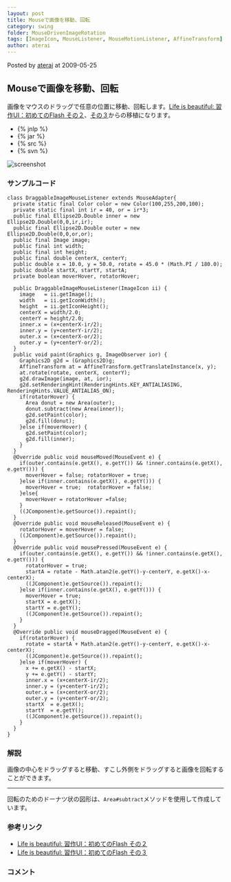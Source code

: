 ```yaml
---
layout: post
title: Mouseで画像を移動、回転
category: swing
folder: MouseDrivenImageRotation
tags: [ImageIcon, MouseListener, MouseMotionListener, AffineTransform]
author: aterai
---
```


Posted by [aterai](http://terai.xrea.jp/aterai.html) at 2009-05-25

## Mouseで画像を移動、回転
画像をマウスのドラッグで任意の位置に移動、回転します。[Life is beautiful: 習作UI：初めてのFlash その２](http://satoshi.blogs.com/life/2007/05/uiflash_1.html)、[その３](http://satoshi.blogs.com/life/2007/05/uiflash_2.html)からの移植になります。

- {% jnlp %}
- {% jar %}
- {% src %}
- {% svn %}

<!-- dummy comment line for breaking list -->

![screenshot](http://lh4.ggpht.com/_9Z4BYR88imo/TQTQAQVe8YI/AAAAAAAAAe4/y6GTZLKjqx0/s800/MouseDrivenImageRotation.png)

### サンプルコード
<pre class="prettyprint"><code>class DraggableImageMouseListener extends MouseAdapter{
  private static final Color color = new Color(100,255,200,100);
  private static final int ir = 40, or = ir*3;
  public final Ellipse2D.Double inner = new Ellipse2D.Double(0,0,ir,ir);
  public final Ellipse2D.Double outer = new Ellipse2D.Double(0,0,or,or);
  public final Image image;
  public final int width;
  public final int height;
  public final double centerX, centerY;
  public double x = 10.0, y = 50.0, rotate = 45.0 * (Math.PI / 180.0);
  public double startX, startY, startA;
  private boolean moverHover, rotatorHover;

  public DraggableImageMouseListener(ImageIcon ii) {
    image   = ii.getImage();
    width   = ii.getIconWidth();
    height  = ii.getIconHeight();
    centerX = width/2.0;
    centerY = height/2.0;
    inner.x = (x+centerX-ir/2);
    inner.y = (y+centerY-ir/2);
    outer.x = (x+centerX-or/2);
    outer.y = (y+centerY-or/2);
  }
  public void paint(Graphics g, ImageObserver ior) {
    Graphics2D g2d = (Graphics2D)g;
    AffineTransform at = AffineTransform.getTranslateInstance(x, y);
    at.rotate(rotate, centerX, centerY);
    g2d.drawImage(image, at, ior);
    g2d.setRenderingHint(RenderingHints.KEY_ANTIALIASING, RenderingHints.VALUE_ANTIALIAS_ON);
    if(rotatorHover) {
      Area donut = new Area(outer);
      donut.subtract(new Area(inner));
      g2d.setPaint(color);
      g2d.fill(donut);
    }else if(moverHover) {
      g2d.setPaint(color);
      g2d.fill(inner);
    }
  }
  @Override public void mouseMoved(MouseEvent e) {
    if(outer.contains(e.getX(), e.getY()) &amp;&amp; !inner.contains(e.getX(), e.getY())) {
      moverHover = false; rotatorHover = true;
    }else if(inner.contains(e.getX(), e.getY())) {
      moverHover = true;  rotatorHover = false;
    }else{
      moverHover = rotatorHover =false;
    }
    ((JComponent)e.getSource()).repaint();
  }
  @Override public void mouseReleased(MouseEvent e) {
    rotatorHover = moverHover = false;
    ((JComponent)e.getSource()).repaint();
  }
  @Override public void mousePressed(MouseEvent e) {
    if(outer.contains(e.getX(), e.getY()) &amp;&amp; !inner.contains(e.getX(), e.getY())) {
      rotatorHover = true;
      startA = rotate - Math.atan2(e.getY()-y-centerY, e.getX()-x-centerX);
      ((JComponent)e.getSource()).repaint();
    }else if(inner.contains(e.getX(), e.getY())) {
      moverHover = true;
      startX = e.getX();
      startY = e.getY();
      ((JComponent)e.getSource()).repaint();
    }
  }
  @Override public void mouseDragged(MouseEvent e) {
    if(rotatorHover) {
      rotate = startA + Math.atan2(e.getY()-y-centerY, e.getX()-x-centerX);
      ((JComponent)e.getSource()).repaint();
    }else if(moverHover) {
      x += e.getX() - startX;
      y += e.getY() - startY;
      inner.x = (x+centerX-ir/2);
      inner.y = (y+centerY-ir/2);
      outer.x = (x+centerX-or/2);
      outer.y = (y+centerY-or/2);
      startX  = e.getX();
      startY  = e.getY();
      ((JComponent)e.getSource()).repaint();
    }
  }
}
</code></pre>

### 解説
画像の中心をドラッグすると移動、すこし外側をドラッグすると画像を回転することができます。

- - - -
回転のためのドーナツ状の図形は、`Area#subtract`メソッドを使用して作成しています。

### 参考リンク
- [Life is beautiful: 習作UI：初めてのFlash その２](http://satoshi.blogs.com/life/2007/05/uiflash_1.html)
- [Life is beautiful: 習作UI：初めてのFlash その３](http://satoshi.blogs.com/life/2007/05/uiflash_2.html)

<!-- dummy comment line for breaking list -->

### コメント
